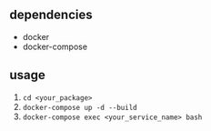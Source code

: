 
## dependencies
- docker
- docker-compose

## usage

1. `cd <your_package>` 
2. `docker-compose up -d --build`
3. `docker-compose exec <your_service_name> bash`

